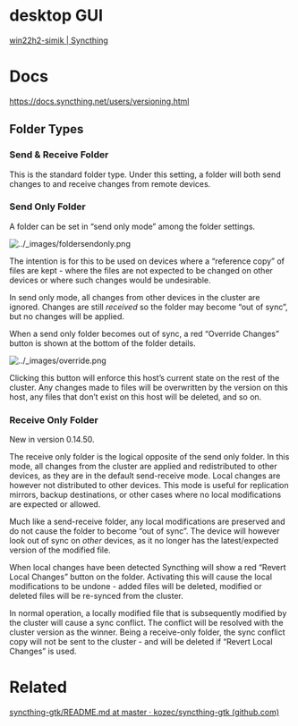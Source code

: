 
# desktop GUI
[win22h2-simik | Syncthing](https://localhost:8384/#)




# Docs
https://docs.syncthing.net/users/versioning.html
## Folder Types[](https://docs.syncthing.net/v1.27.2/users/foldertypes.html#folder-types "Permalink to this heading")

### Send & Receive Folder[](https://docs.syncthing.net/v1.27.2/users/foldertypes.html#send-receive-folder "Permalink to this heading")

This is the standard folder type. Under this setting, a folder will both send changes to and receive changes from remote devices.

### Send Only Folder[](https://docs.syncthing.net/v1.27.2/users/foldertypes.html#send-only-folder "Permalink to this heading")

A folder can be set in “send only mode” among the folder settings.

![../_images/foldersendonly.png](https://docs.syncthing.net/v1.27.2/_images/foldersendonly.png)

The intention is for this to be used on devices where a “reference copy” of files are kept - where the files are not expected to be changed on other devices or where such changes would be undesirable.

In send only mode, all changes from other devices in the cluster are ignored. Changes are still _received_ so the folder may become “out of sync”, but no changes will be applied.

When a send only folder becomes out of sync, a red “Override Changes” button is shown at the bottom of the folder details.

![../_images/override.png](https://docs.syncthing.net/v1.27.2/_images/override.png)

Clicking this button will enforce this host’s current state on the rest of the cluster. Any changes made to files will be overwritten by the version on this host, any files that don’t exist on this host will be deleted, and so on.

### Receive Only Folder[](https://docs.syncthing.net/v1.27.2/users/foldertypes.html#receive-only-folder "Permalink to this heading")

New in version 0.14.50.

The receive only folder is the logical opposite of the send only folder. In this mode, all changes from the cluster are applied and redistributed to other devices, as they are in the default send-receive mode. Local changes are however not distributed to other devices. This mode is useful for replication mirrors, backup destinations, or other cases where no local modifications are expected or allowed.

Much like a send-receive folder, any local modifications are preserved and do not cause the folder to become “out of sync”. The device will however look out of sync on _other_ devices, as it no longer has the latest/expected version of the modified file.

When local changes have been detected Syncthing will show a red “Revert Local Changes” button on the folder. Activating this will cause the local modifications to be undone - added files will be deleted, modified or deleted files will be re-synced from the cluster.

In normal operation, a locally modified file that is subsequently modified by the cluster will cause a sync conflict. The conflict will be resolved with the cluster version as the winner. Being a receive-only folder, the sync conflict copy will not be sent to the cluster - and will be deleted if “Revert Local Changes” is used.

# Related
[syncthing-gtk/README.md at master · kozec/syncthing-gtk (github.com)](https://github.com/kozec/syncthing-gtk/blob/master/README.md)
